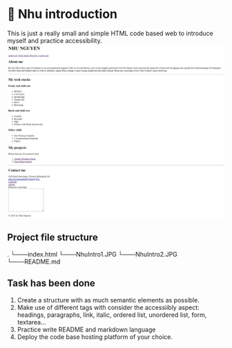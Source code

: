 # :christmas_tree: Nhu introduction

This is just a really small and simple HTML code based web to introduce myself and practice accessibility.
![Screenshot of the webpage](https://github.com/binhnhu1409/Nhu_Intro_HTML/blob/main/NhuIntro1.JPG)
![](https://github.com/binhnhu1409/Nhu_Intro_HTML/blob/main/NhuIntro2.JPG)

## Project file structure

.
└───index.html
└───NhuIntro1.JPG
└───NhuIntro2.JPG
└───README.md

## Task has been done

1. Create a structure with as much semantic elements as possible.
2. Make use of different tags with consider the accessiibly aspect: headings, paragraphs, link, italic, ordered list, unordered list, form, textarea...
3. Practice write README and markdown language
4. Deploy the code base hosting platform of your choice.
